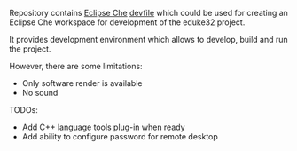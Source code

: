 Repository contains [Eclipse Che](https://github.com/eclipse/che) [devfile](https://redhat-developer.github.io/devfile/) which could be used for creating an Eclipse Che workspace for development of the eduke32 project.

It provides development environment which allows to develop, build and run the project.

However, there are some limitations:
 - Only software render is available
 - No sound

TODOs:
 - Add C++ language tools plug-in when ready
 - Add ability to configure password for remote desktop
